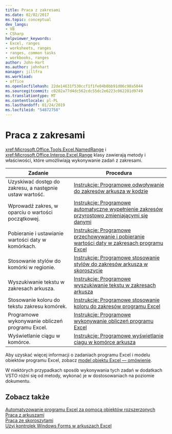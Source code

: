 ```yaml
---
title: Praca z zakresami
ms.date: 02/02/2017
ms.topic: conceptual
dev_langs:
- VB
- CSharp
helpviewer_keywords:
- Excel, ranges
- worksheets, ranges
- ranges, common tasks
- workbooks, ranges
author: John-Hart
ms.author: johnhart
manager: jillfra
ms.workload:
- office
ms.openlocfilehash: 22de14631f530ccf1f1fe04b0bb91d06c98a5044
ms.sourcegitcommit: c0202a77d4dc562cdc55dc2e6223c062281d9749
ms.translationtype: MT
ms.contentlocale: pl-PL
ms.lasthandoff: 01/24/2019
ms.locfileid: "54872758"
---
```

# <a name="work-with-ranges"></a>Praca z zakresami
  <xref:Microsoft.Office.Tools.Excel.NamedRange> i <xref:Microsoft.Office.Interop.Excel.Range> klasy zawierają metody i właściwości, które umożliwiają wykonywanie zadań z zakresami.  
  
|Zadanie|Procedura|  
|----------|---------------|  
|Uzyskiwać dostęp do zakresu, a następnie ustaw wartość.|[Instrukcje: Programowe odwoływanie do zakresów arkusza w kodzie](../vsto/how-to-programmatically-refer-to-worksheet-ranges-in-code.md)|  
|Wprowadź zakres, w oparciu o wartości początkowej.|[Instrukcje: Programowe automatyczne wypełnienie zakresów przyrostowo zmieniającymi się danymi](../vsto/how-to-programmatically-automatically-fill-ranges-with-incrementally-changing-data.md)|  
|Pobieranie i ustawianie wartości daty w komórkach.|[Instrukcje: Programowe przechowywanie i pobieranie wartości daty w zakresach programu Excel](../vsto/how-to-programmatically-store-and-retrieve-date-values-in-excel-ranges.md)|  
|Stosowanie stylów do komórki w regionie.|[Instrukcje: Programowe stosowanie stylów do zakresów arkusza w skoroszycie](../vsto/how-to-programmatically-apply-styles-to-ranges-in-workbooks.md)|  
|Wyszukiwanie tekstu w zakresach arkusza.|[Instrukcje: Programowe wyszukiwanie tekstu w zakresach arkusza](../vsto/how-to-programmatically-search-for-text-in-worksheet-ranges.md)|  
|Stosowanie koloru do tekstu zakresu komórek.|[Instrukcje: Programowe stosowanie koloru do zakresów programu Excel](../vsto/how-to-programmatically-apply-color-to-excel-ranges.md)|  
|Programowe wykonywanie obliczeń programu Excel.|[Instrukcje: Programowe wykonywanie obliczeń programu Excel](../vsto/how-to-programmatically-run-excel-calculations-programmatically.md)|  
|Wyświetlanie ciągu w komórce.|[Instrukcje: Programowe wyświetlanie ciągu w komórce arkusza](../vsto/how-to-programmatically-display-a-string-in-a-worksheet-cell.md)|  
  
 Aby uzyskać więcej informacji o zadaniach programu Excel i modelu obiektów programu Excel, zobacz [model obiektu Excel ― omówienie](../vsto/excel-object-model-overview.md).  
  
 W niektórych przypadkach sposób wykonywania tych zadań w dodatkach VSTO różni się od metody, wykonać je w dostosowaniach na poziomie dokumentu.  
  
## <a name="see-also"></a>Zobacz także  
 [Automatyzowanie programu Excel za pomocą obiektów rozszerzonych](../vsto/automating-excel-by-using-extended-objects.md)   
 [Praca z arkuszami](../vsto/working-with-worksheets.md)   
 [Praca ze skoroszytami](../vsto/working-with-workbooks.md)   
 [Użyj kontrolek Windows Forms w arkuszach Excel](../vsto/using-windows-forms-controls-on-excel-worksheets.md)  
